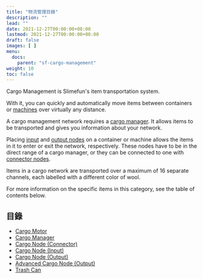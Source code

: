 ```yaml
---
title: "物流管理目錄"
description: ""
lead: ""
date: 2021-12-27T00:00:00+08:00
lastmod: 2021-12-27T00:00:00+08:00
draft: false
images: [ ]
menu:
  docs:
    parent: "sf-cargo-management"
weight: 10
toc: false
---
```


Cargo Management is Slimefun's item transportation system.

With it, you can quickly and automatically move items between containers or [machines](/docs/slimefun/electric-machines) over virtually any distance.

A cargo management network requires a [cargo manager](/docs/slimefun/cargo-manager). It allows items to be transported and gives you information about your network.

Placing [input](/docs/slimefun/input-node) and [output nodes](/docs/slimefun/output-node) on a container or machine allows the items in it to enter or exit the network, respectively. These nodes have to be in the direct range of a cargo manager, or they can be connected to one with [connector nodes](/docs/slimefun/connector-node).

Items in a cargo network are transported over a maximum of 16 separate channels, each labelled with a different color of wool.

For more information on the specific items in this category, see the table of contents below.

## 目錄

* [Cargo Motor](/docs/slimefun/cargo-motor)
* [Cargo Manager](/docs/slimefun/cargo-manager)
* [Cargo Node (Connector)](/docs/slimefun/connector-node)
* [Cargo Node (Input)](/docs/slimefun/input-node)
* [Cargo Node (Output)](/docs/slimefun/output-node)
* [Advanced Cargo Node (Output)](/docs/slimefun/advanced-output-node)
* [Trash Can](/docs/slimefun/trash-can)
